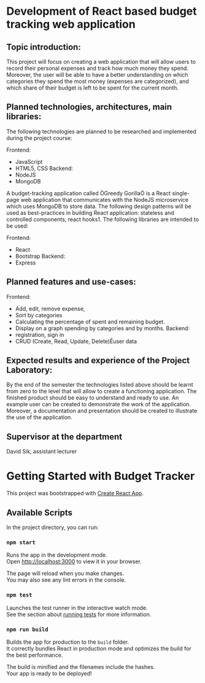 # Development of React based budget tracking web application

## Topic introduction:
This project will focus on creating a web application that will allow users to record their personal expenses and track how much money they spend. Moreover, the user will be able to have a better understanding on which categories they spend the most money (expenses are categorized), and which share of their budget is left to be spent for the current month.
## Planned technologies, architectures, main libraries:
The following technologies are planned to be researched and implemented during the project course:

Frontend:
* JavaScript
* HTML5, CSS
Backend:
* NodeJS
* MongoDB

A budget-tracking application called ÒGreedy GorillaÓ is a React single-page web application that communicates with the NodeJS microservice which uses MongoDB to store data. 
The following design patterns will be used as best-practices in building React application: stateless and controlled components, react hooks1.
The following libraries are intended to be used:

Frontend:
* React
* Bootstrap
Backend:
* Express
## Planned features and use-cases:
Frontend: 
* Add, edit, remove expense,
* Sort by categories
* Calculating the percentage of spent and remaining budget. 
* Display on a graph spending by categories and by months.
Backend: 
* registration, sign in
* CRUD (Create, Read, Update, Delete)Êuser data 
## Expected results and experience of the Project Laboratory:
By the end of the semester the technologies listed above should be learnt from zero to the level that will allow to create a functioning application. The finished product should be easy to understand and ready to use. An example user can be created to demonstrate the work of the application. Moreover, a documentation and presentation should be created to illustrate the use of the application.

## Supervisor at the department
David Sik, assistant lecturer


# Getting Started with Budget Tracker

This project was bootstrapped with [Create React App](https://github.com/facebook/create-react-app).

## Available Scripts

In the project directory, you can run:

### `npm start`

Runs the app in the development mode.\
Open [http://localhost:3000](http://localhost:3000) to view it in your browser.

The page will reload when you make changes.\
You may also see any lint errors in the console.

### `npm test`

Launches the test runner in the interactive watch mode.\
See the section about [running tests](https://facebook.github.io/create-react-app/docs/running-tests) for more information.

### `npm run build`

Builds the app for production to the `build` folder.\
It correctly bundles React in production mode and optimizes the build for the best performance.

The build is minified and the filenames include the hashes.\
Your app is ready to be deployed!

